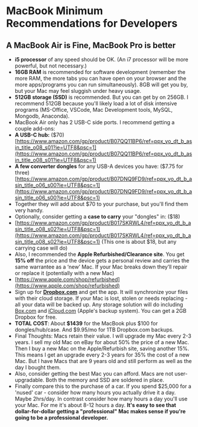 # MacBook Minimum Recommendations for Developers

## A MacBook Air is Fine, MacBook Pro is better

-   **i5 processor** of any speed should be OK. (An i7 processor will be more powerful, but not necessary.)
-   **16GB RAM** is recommended for software development (remember the more RAM, the more tabs you can have open on your browser and the more apps/programs you can run simultaneously). 8GB will get you by, but your Mac may feel sluggish under heavy usage.
-   **512GB storage (SSD)** is recommended. But you can get by on 256GB. I recommend 512GB because you'll likely load a lot of disk intensive programs (MS-Office, VSCode, Mac Development tools, MySQL, Mongodb, Anaconda).
-   MacBook Air only has 2 USB-C side ports. I recommend getting a couple add-ons:
-   **A USB-C hub:** ($70) [https://www.amazon.com/gp/product/B07QQ11BP6/ref=ppx_yo_dt_b_asin_title_o08_s01?ie=UTF8&psc=1](https://www.amazon.com/gp/product/B07QQ11BP6/ref=ppx_yo_dt_b_asin_title_o08_s01?ie=UTF8&psc=1)
-   **A few converter dongles** for any USB-A devices you have: ($7.75 for three) [https://www.amazon.com/gp/product/B07DNQ9FD9/ref=ppx_yo_dt_b_asin_title_o06_s00?ie=UTF8&psc=1](https://www.amazon.com/gp/product/B07DNQ9FD9/ref=ppx_yo_dt_b_asin_title_o06_s00?ie=UTF8&psc=1)
-   Together they will add about $70 to your purchase, but you'll find them very handy.
-   Optionally, consider getting a **case to carry** your "dongles" in: ($18)
-   [https://www.amazon.com/gp/product/B017SKRWL4/ref=ppx_yo_dt_b_asin_title_o08_s02?ie=UTF8&psc=1](https://www.amazon.com/gp/product/B017SKRWL4/ref=ppx_yo_dt_b_asin_title_o08_s02?ie=UTF8&psc=1) (This one is about $18, but any carrying case will do)
-   Also, I recommended the **Apple Refurbished/Clearance site**. You get **15% off** the price and the device gets a personal review and carries the same warrantee as a ‘new’ Mac. If your Mac breaks down they’ll repair or replace it (potentially with a new Mac)
-   [https://www.apple.com/shop/refurbished](https://www.apple.com/shop/refurbished)
-   Sign up for [**Dropbox.com**](http://dropbox.com/) and get the app. It will synchronize your files with their cloud storage. If your Mac is lost, stolen or needs replacing - all your data will be backed up. Any storage solution will do including [Box.com](http://box.com/) and [iCloud.com](http://icloud.com/) (Apple's backup system). You can get a 2GB Dropbox for free.
- **TOTAL COST**: About **$1439** for the MacBook plus $100 for dongles/hub/case. And $9.95/mo for 1TB Dropbox.com backups.
- Final Thoughts: Macs retain their value. I will upgrade my Mac every 2-3 years. I sell my old Mac on eBay for about 50% the price of a new Mac. Then I buy a new Mac on the Apple/Refurbish site, saving another 15%. This means I get an upgrade every 2-3 years for 35% the cost of a new Mac. But I have Macs that are 9 years old and still perform as well as the day I bought them.
- Also, consider getting the best Mac you can afford. Macs are not user-upgradable. Both the memory and SSD are soldered in place.
- Finally compare this to the purchase of a car. If you spend $25,000 for a 'nused' car - consider how many hours you actually drive it a day. Maybe 2hrs/day. In contrast consider how many hours a day you'll use your Mac. For me it's about 8-12 hours a day. **It's easy to see that dollar-for-dollar getting a "professional" Mac makes sense if you're going to be a professional developer.**
<!--stackedit_data:
eyJoaXN0b3J5IjpbMTU4NDI0NTM1NCwxNDkzNDU1NTAzLC01NT
E2MTMwOTIsMjA2ODczMjI1MSwzMjEyODI5MzddfQ==
-->